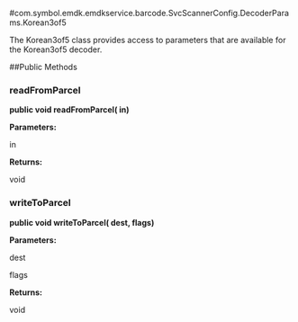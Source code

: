 #com.symbol.emdk.emdkservice.barcode.SvcScannerConfig.DecoderParams.Korean3of5

The Korean3of5 class provides access to parameters that are
 available for the Korean3of5 decoder.



##Public Methods

### readFromParcel

**public void readFromParcel( in)**



**Parameters:**

in

**Returns:**

void

### writeToParcel

**public void writeToParcel( dest,  flags)**



**Parameters:**

dest

flags

**Returns:**

void

